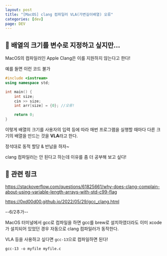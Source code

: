 ```yaml
---
layout: post
title: "[MacOS] clang 컴파일러 VLA(가변길이배열) 오류"
categories: [dev]
page: DEV
---
```


## 💨 배열의 크기를 변수로 지정하고 싶지만...

MacOS의 컴파일러인 Apple Clang은 이를 지원하지 않는다고 한다!

예를 들면 이런 코드 불가

```cpp
#include <iostream>
using namespace std;

int main() {
    int size;
    cin >> size;
    int arr[size] = {0}; //오류!

    return 0;
}
```

이렇게 배열의 크기를 사용자의 입력 등에 따라 매번 프로그램을 실행할 때마다 다른 크기의 배열을 만드는 것을 **VLA**라고 한다.

정석대로 동적 할당 & 반납을 하자~

clang 컴파일러는 안 된다고 하는데 이유를 좀 더 공부해 보고 싶다!

## 💨 관련 링크

<https://stackoverflow.com/questions/61825661/why-does-clang-complain-about-using-variable-length-arrays-with-std-c99-flag>

<https://0xd00d00.github.io/2022/05/29/gcc_clang.html>


--6/2추가--

MacOS 터미널에서 gcc로 컴파일을 하면 gcc를 brew로 설치하였더라도 이미 xcode가 설치되어 있었던 경우 자동으로 clang 컴파일러가 동작한다.

VLA 등을 사용하고 싶다면 `gcc-13`으로 컴파일하면 된다!

```
gcc-13 -o myfile myfile.c
```
